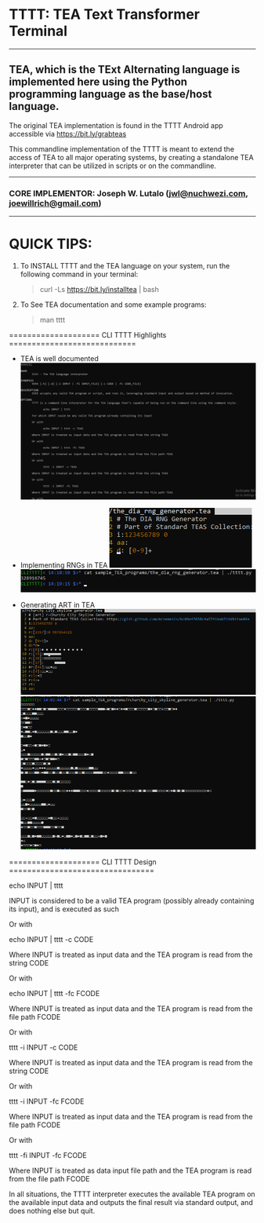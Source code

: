 # TTTT: TEA Text Transformer Terminal
--------------------------------------------------------------------
 TEA, which is the TExt Alternating language is implemented here
 using the Python programming language as the base/host language.
--------------------------------------------------------------------
 The original TEA implementation is found in the TTTT Android app
 accessible via https://bit.ly/grabteas

 This commandline implementation of the TTTT is meant to extend the
 access of TEA to all major operating systems, by creating a standalone
 TEA interpreter that can be utilized in scripts or on the commandline.
 
---------------------------------------------------------------------
### CORE IMPLEMENTOR: Joseph W. Lutalo (jwl@nuchwezi.com, joewillrich@gmail.com)
---------------------------------------------------------------------

# QUICK TIPS:

1. To INSTALL TTTT and the TEA language on your system, run the following command in your terminal:

   > curl -Ls https://bit.ly/installtea | bash

2. To See TEA documentation and some example programs:

   > man tttt

==================== CLI TTTT Highlights ============================
- TEA is well documented
![TTT Man Page](sample_TEA_programs/highlights/tttt_man_page.png)

- Implementing RNGs in TEA
![dia_random_number_generator_TEA_code](sample_TEA_programs/highlights/dia_random_number_generator_TEA_code.png)
![dia_random_number_generator](sample_TEA_programs/highlights/dia_random_number_generator.png)

- Generating ART in TEA
![rchurchy_skyline_art_generator_TEA_code](sample_TEA_programs/highlights/rchurchy_skyline_art_generator_TEA_code.png)
![rchurchy_skyline_art_generator](sample_TEA_programs/highlights/rchurchy_skyline_art_generator.png)

==================== CLI TTTT Design ================================


echo INPUT | tttt

INPUT is considered to be a valid TEA program (possibly already containing its input), and is executed as such

Or with

echo INPUT | tttt -c CODE

Where INPUT is treated as input data and the TEA program is read from the string CODE

Or with

echo INPUT | tttt -fc FCODE

Where INPUT is treated as input data and the TEA program is read from the file path FCODE

Or with

tttt -i INPUT -c CODE

Where INPUT is treated as input data and the TEA program is read from the string CODE

Or with

tttt -i INPUT -fc FCODE

Where INPUT is treated as input data and the TEA program is read from the file path FCODE

Or with

tttt -fi INPUT -fc FCODE

Where INPUT is treated as data input file path and the TEA program is read from the file path FCODE

In all situations, the TTTT interpreter executes the available TEA program on the available input data and outputs the final result via standard output, and does nothing else but quit.

